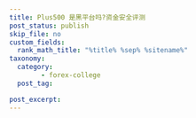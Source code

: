 ```yaml
---
title: Plus500 是黑平台吗?资金安全评测
post_status: publish
skip_file: no
custom_fields:
  rank_math_title: "%title% %sep% %sitename%"
taxonomy:
  category:
        - forex-college
  post_tag:

post_excerpt: 
---
```

